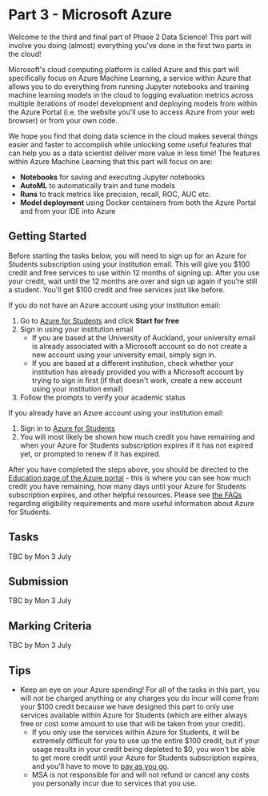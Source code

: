 # Part 3 - Microsoft Azure

Welcome to the third and final part of Phase 2 Data Science! This part will involve you doing (almost) everything you've done in the first two parts in the cloud! 

Microsoft's cloud computing platform is called Azure and this part will specifically focus on Azure Machine Learning, a service within Azure that allows you to do everything from running Jupyter notebooks and training machine learning models in the cloud to logging evaluation metrics across multiple iterations of model development and deploying models from within the Azure Portal (i.e. the website you'll use to access Azure from your web browser) or from your own code.

We hope you find that doing data science in the cloud makes several things easier and faster to accomplish while unlocking some useful features that can help you as a data scientist deliver more value in less time! The features within Azure Machine Learning that this part will focus on are:

- **Notebooks** for saving and executing Jupyter notebooks
- **AutoML** to automatically train and tune models
- **Runs** to track metrics like precision, recall, ROC, AUC etc.
- **Model deployment** using Docker containers from both the Azure Portal and from your IDE into Azure

## Getting Started

Before starting the tasks below, you will need to sign up for an Azure for Students subscription using your institution email. This will give you $100 credit and free services to use within 12 months of signing up. After you use your credit, wait until the 12 months are over and sign up again if you’re still a student. You'll get $100 credit and free services just like before.

If you do not have an Azure account using your institution email:
1. Go to [Azure for Students](https://azure.microsoft.com/en-us/free/students) and click **Start for free**
2. Sign in using your institution email
    - If you are based at the University of Auckland, your university email is already associated with a Microsoft account so do not create a new account using your university email, simply sign in.
    - If you are based at a different institution, check whether your institution has already provided you with a Microsoft account by trying to sign in first (if that doesn't work, create a new account using your institution email)
2. Follow the prompts to verify your academic status

If you already have an Azure account using your institution email:
1. Sign in to [Azure for Students](https://azure.microsoft.com/en-us/free/students)
2. You will most likely be shown how much credit you have remaining and when your Azure for Students subscription expires if it has not expired yet, or prompted to renew if it has expired.

After you have completed the steps above, you should be directed to the [Education page of the Azure portal](https://portal.azure.com/?Microsoft_Azure_Education_correlationId=e940c73ae3ec44b1852cb836987cef3e#view/Microsoft_Azure_Education/EducationMenuBlade/~/overview) - this is where you can see how much credit you have remaining, how many days until your Azure for Students subscription expires, and other helpful resources. Please see [the FAQs](https://learn.microsoft.com/en-us/azure/education-hub/azure-dev-tools-teaching/program-faq#azure-for-students) regarding eligibility requirements and more useful information about Azure for Students.

## Tasks

TBC by Mon 3 July

## Submission

TBC by Mon 3 July

## Marking Criteria

TBC by Mon 3 July

## Tips

- Keep an eye on your Azure spending! For all of the tasks in this part, you will not be charged anything or any charges you do incur will come from your $100 credit because we have designed this part to only use services available within Azure for Students (which are either always free or cost some amount to use that will be taken from your credit). 
    - If you only use the services within Azure for Students, it will be extremely difficult for you to use up the entire $100 credit, but if your usage results in your credit being depleted to $0, you won't be able to get more credit until your Azure for Students subscription expires, and you'll have to move to [pay as you go](https://azure.microsoft.com/en-gb/free/students/?WT.mc_id=academic-9938-cxa).
    - MSA is not responsible for and will not refund or cancel any costs you personally incur due to services that you use.